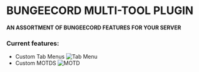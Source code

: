 # BUNGEECORD MULTI-TOOL PLUGIN
**AN ASSORTMENT OF BUNGEECORD FEATURES FOR YOUR SERVER**

### Current features:
- Custom Tab Menus
![Tab Menu](https://i.imgur.com/QeWxkl5.png)
- Custom MOTDS
![MOTD](https://i.imgur.com/jo0lj71.png)

